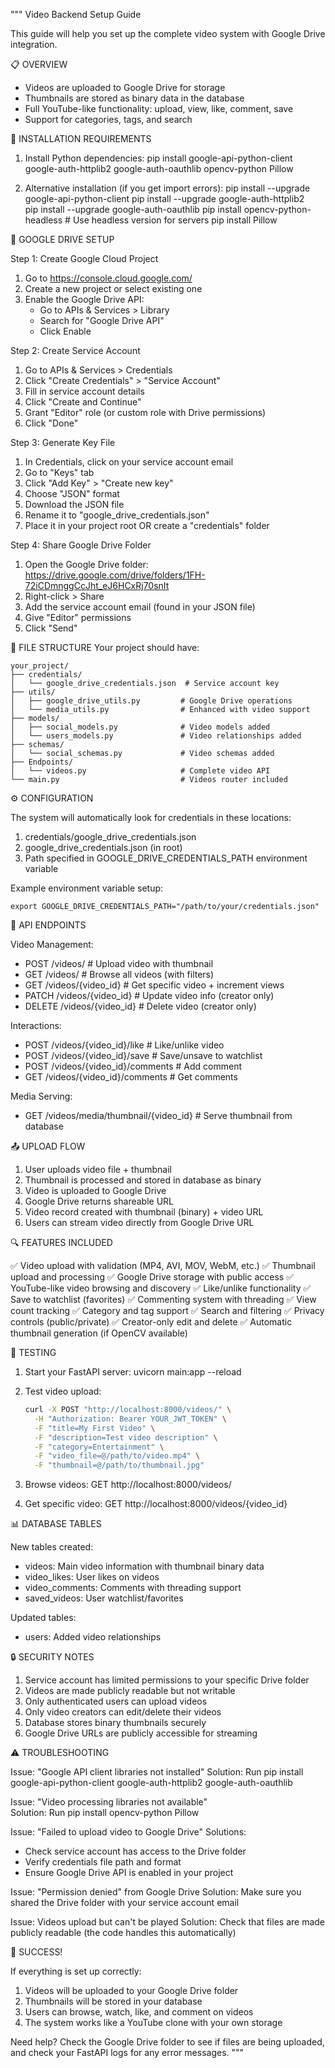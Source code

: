 """
Video Backend Setup Guide

This guide will help you set up the complete video system with Google Drive integration.

📋 OVERVIEW
- Videos are uploaded to Google Drive for storage
- Thumbnails are stored as binary data in the database
- Full YouTube-like functionality: upload, view, like, comment, save
- Support for categories, tags, and search

🔧 INSTALLATION REQUIREMENTS

1. Install Python dependencies:
pip install google-api-python-client google-auth-httplib2 google-auth-oauthlib opencv-python Pillow

2. Alternative installation (if you get import errors):
pip install --upgrade google-api-python-client
pip install --upgrade google-auth-httplib2  
pip install --upgrade google-auth-oauthlib
pip install opencv-python-headless  # Use headless version for servers
pip install Pillow

🔑 GOOGLE DRIVE SETUP

Step 1: Create Google Cloud Project
1. Go to https://console.cloud.google.com/
2. Create a new project or select existing one
3. Enable the Google Drive API:
   - Go to APIs & Services > Library
   - Search for "Google Drive API"
   - Click Enable

Step 2: Create Service Account
1. Go to APIs & Services > Credentials
2. Click "Create Credentials" > "Service Account"
3. Fill in service account details
4. Click "Create and Continue"
5. Grant "Editor" role (or custom role with Drive permissions)
6. Click "Done"

Step 3: Generate Key File
1. In Credentials, click on your service account email
2. Go to "Keys" tab
3. Click "Add Key" > "Create new key"
4. Choose "JSON" format
5. Download the JSON file
6. Rename it to "google_drive_credentials.json"
7. Place it in your project root OR create a "credentials" folder

Step 4: Share Google Drive Folder
1. Open the Google Drive folder: https://drive.google.com/drive/folders/1FH-72iCDmnggCcJht_eJ6HCxRj70snIt
2. Right-click > Share
3. Add the service account email (found in your JSON file)
4. Give "Editor" permissions
5. Click "Send"

📁 FILE STRUCTURE
Your project should have:
```
your_project/
├── credentials/
│   └── google_drive_credentials.json  # Service account key
├── utils/
│   ├── google_drive_utils.py         # Google Drive operations
│   └── media_utils.py                # Enhanced with video support
├── models/
│   ├── social_models.py              # Video models added
│   └── users_models.py               # Video relationships added
├── schemas/
│   └── social_schemas.py             # Video schemas added
├── Endpoints/
│   └── videos.py                     # Complete video API
└── main.py                           # Videos router included
```

⚙️ CONFIGURATION

The system will automatically look for credentials in these locations:
1. credentials/google_drive_credentials.json
2. google_drive_credentials.json (in root)
3. Path specified in GOOGLE_DRIVE_CREDENTIALS_PATH environment variable

Example environment variable setup:
```
export GOOGLE_DRIVE_CREDENTIALS_PATH="/path/to/your/credentials.json"
```

🎯 API ENDPOINTS

Video Management:
- POST /videos/                          # Upload video with thumbnail
- GET /videos/                           # Browse all videos (with filters)
- GET /videos/{video_id}                 # Get specific video + increment views
- PATCH /videos/{video_id}               # Update video info (creator only)
- DELETE /videos/{video_id}              # Delete video (creator only)

Interactions:
- POST /videos/{video_id}/like           # Like/unlike video
- POST /videos/{video_id}/save           # Save/unsave to watchlist
- POST /videos/{video_id}/comments       # Add comment
- GET /videos/{video_id}/comments        # Get comments

Media Serving:
- GET /videos/media/thumbnail/{video_id} # Serve thumbnail from database

📤 UPLOAD FLOW

1. User uploads video file + thumbnail
2. Thumbnail is processed and stored in database as binary
3. Video is uploaded to Google Drive
4. Google Drive returns shareable URL
5. Video record created with thumbnail (binary) + video URL
6. Users can stream video directly from Google Drive URL

🔍 FEATURES INCLUDED

✅ Video upload with validation (MP4, AVI, MOV, WebM, etc.)
✅ Thumbnail upload and processing
✅ Google Drive storage with public access
✅ YouTube-like video browsing and discovery
✅ Like/unlike functionality
✅ Save to watchlist (favorites)
✅ Commenting system with threading
✅ View count tracking
✅ Category and tag support
✅ Search and filtering
✅ Privacy controls (public/private)
✅ Creator-only edit and delete
✅ Automatic thumbnail generation (if OpenCV available)

🚀 TESTING

1. Start your FastAPI server:
   uvicorn main:app --reload

2. Test video upload:
   ```bash
   curl -X POST "http://localhost:8000/videos/" \
     -H "Authorization: Bearer YOUR_JWT_TOKEN" \
     -F "title=My First Video" \
     -F "description=Test video description" \
     -F "category=Entertainment" \
     -F "video_file=@/path/to/video.mp4" \
     -F "thumbnail=@/path/to/thumbnail.jpg"
   ```

3. Browse videos:
   GET http://localhost:8000/videos/

4. Get specific video:
   GET http://localhost:8000/videos/{video_id}

📊 DATABASE TABLES

New tables created:
- videos: Main video information with thumbnail binary data
- video_likes: User likes on videos  
- video_comments: Comments with threading support
- saved_videos: User watchlist/favorites

Updated tables:
- users: Added video relationships

🔒 SECURITY NOTES

1. Service account has limited permissions to your specific Drive folder
2. Videos are made publicly readable but not writable
3. Only authenticated users can upload videos
4. Only video creators can edit/delete their videos
5. Database stores binary thumbnails securely
6. Google Drive URLs are publicly accessible for streaming

⚠️ TROUBLESHOOTING

Issue: "Google API client libraries not installed"
Solution: Run pip install google-api-python-client google-auth-httplib2 google-auth-oauthlib

Issue: "Video processing libraries not available"  
Solution: Run pip install opencv-python Pillow

Issue: "Failed to upload video to Google Drive"
Solutions:
- Check service account has access to the Drive folder
- Verify credentials file path and format
- Ensure Google Drive API is enabled in your project

Issue: "Permission denied" from Google Drive
Solution: Make sure you shared the Drive folder with your service account email

Issue: Videos upload but can't be played
Solution: Check that files are made publicly readable (the code handles this automatically)

🎉 SUCCESS!

If everything is set up correctly:
1. Videos will be uploaded to your Google Drive folder
2. Thumbnails will be stored in your database
3. Users can browse, watch, like, and comment on videos
4. The system works like a YouTube clone with your own storage

Need help? Check the Google Drive folder to see if files are being uploaded, and check your FastAPI logs for any error messages.
"""